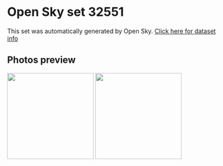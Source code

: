 # Open Sky set 32551
This set was automatically generated by Open Sky.
[Click here for dataset info](https://github.com/lewisevans2007/opensky/blob/master/dataset/32551/info.json)
## Photos preview
<img src="https://raw.githubusercontent.com/lewisevans2007/opensky/master/dataset/32551/photos.gif" width="200px"/>
<img src="https://raw.githubusercontent.com/lewisevans2007/opensky/master/dataset/32551/photos_bw.gif" width="200px"/>
